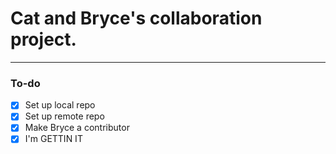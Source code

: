 # Cat and Bryce's collaboration project.
---

### To-do
- [x] Set up local repo
- [x] Set up remote repo
- [x] Make Bryce a contributor
- [x] I'm GETTIN IT
